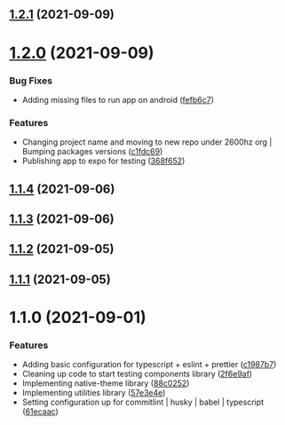 ## [1.2.1](https://github.com/2600hz/commio-native-userportal/compare/v1.2.0...v1.2.1) (2021-09-09)

# [1.2.0](https://github.com/2600hz/commio-native-userportal/compare/v1.1.4...v1.2.0) (2021-09-09)


### Bug Fixes

* Adding missing files to run app on android ([fefb6c7](https://github.com/2600hz/commio-native-userportal/commit/fefb6c729477aac08a2873a598d18272826c4597))


### Features

* Changing project name and moving to new repo under 2600hz org | Bumping packages versions ([c1fdc69](https://github.com/2600hz/commio-native-userportal/commit/c1fdc6917035f73db50ff217fd6e12da8d2dcb2e))
* Publishing app to expo for testing ([368f652](https://github.com/2600hz/commio-native-userportal/commit/368f6523a2d16fd0c5163600e223abd0ec14ce5c))

## [1.1.4](https://github.com/shark764/react-native-commio-userportal/compare/v1.1.3...v1.1.4) (2021-09-06)

## [1.1.3](https://github.com/shark764/react-native-commio-userportal/compare/v1.1.2...v1.1.3) (2021-09-06)

## [1.1.2](https://github.com/shark764/react-native-commio-userportal/compare/v1.1.1...v1.1.2) (2021-09-05)

## [1.1.1](https://github.com/shark764/react-native-commio-userportal/compare/v1.1.0...v1.1.1) (2021-09-05)

# 1.1.0 (2021-09-01)


### Features

* Adding basic configuration for typescript + eslint + prettier ([c1987b7](https://github.com/shark764/react-native-commio-userportal/commit/c1987b79325f488949de7ba293b8878bfeb3afc1))
* Cleaning up code to start testing components library ([2f6e9af](https://github.com/shark764/react-native-commio-userportal/commit/2f6e9af5d90275be859d6e2f0e4464fa487465fe))
* Implementing native-theme library ([88c0252](https://github.com/shark764/react-native-commio-userportal/commit/88c0252df8e3c7f79de05450968fa41e8c7cb8e1))
* Implementing utilities library ([57e3e4e](https://github.com/shark764/react-native-commio-userportal/commit/57e3e4ebd3007230dd71df9474fa63c4467e72d6))
* Setting configuration up for commitlint | husky | babel | typescript ([61ecaac](https://github.com/shark764/react-native-commio-userportal/commit/61ecaac88f461b3cc46e3d4c275af68892655386))

